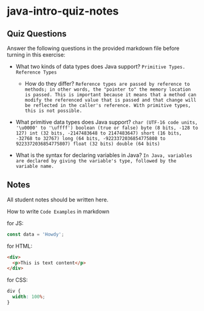 # java-intro-quiz-notes

## Quiz Questions

Answer the following questions in the provided markdown file before turning in this exercise:

- What two kinds of data types does Java support?
  `Primitive Types. Reference Types`

  - How do they differ?
  `Reference types are passed by reference to methods; in other words, the "pointer to" the memory location is passed. This is important because it means that a method can modify the referenced value that is passed and that change will be reflected in the caller's reference. With primitive types, this is not possible.`

- What primitive data types does Java support?
  `char (UTF-16 code units, '\u0000' to '\uffff')
boolean (true or false)
byte (8 bits, -128 to 127)
int (32 bits, -2147483648 to 2147483647)
short (16 bits, -32768 to 32767)
long (64 bits, -9223372036854775808 to 9223372036854775807)
float (32 bits)
double (64 bits)`

- What is the syntax for declaring variables in Java?
`In Java, variables are declared by giving the variable's type, followed by the variable name.`

## Notes

All student notes should be written here.

How to write `Code Examples` in markdown

for JS:

```javascript
const data = 'Howdy';
```

for HTML:

```html
<div>
  <p>This is text content</p>
</div>
```

for CSS:

```css
div {
  width: 100%;
}
```
